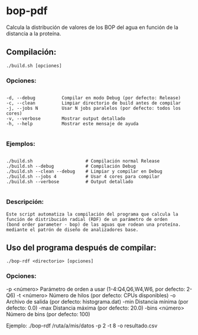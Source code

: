 # bop-pdf

Calcula la distribución de valores de los BOP del agua en función de la distancia a la proteína.

## Compilación:

    ./build.sh [opciones]

### Opciones:

```
```
    -d, --debug          Compilar en modo Debug (por defecto: Release)
    -c, --clean          Limpiar directorio de build antes de compilar
    -j, --jobs N         Usar N jobs paralelos (por defecto: todos los cores)
    -v, --verbose        Mostrar output detallado
    -h, --help           Mostrar este mensaje de ayuda
```
```

### Ejemplos:
```
```
    ./build.sh                    # Compilación normal Release
    ./build.sh --debug            # Compilación Debug
    ./build.sh --clean --debug    # Limpiar y compilar en Debug
    ./build.sh --jobs 4           # Usar 4 cores para compilar
    ./build.sh --verbose          # Output detallado
```
```

### Descripción:
    Este script automatiza la compilación del programa que calcula la 
    función de distribución radial (RDF) de un parámetro de orden 
    (bond order parameter - bop) de las aguas que rodean una proteína.
    mediante el patrón de diseño de analizadores base.

## Uso del programa después de compilar:
   
    ./bop-rdf <directorio> [opciones]

### Opciones:
  -p <número>    Parámetro de orden a usar (1-4:Q4,Q6,W4,W6, por defecto: 2-Q6)
  -t <número>    Número de hilos (por defecto: CPUs disponibles)
  -o <archivo>   Archivo de salida (por defecto: histograma.dat)
  -min <valor>   Distancia mínima (por defecto: 0.0)
  -max <valor>   Distancia máxima (por defecto: 20.0)
  -bins <número> Número de bins (por defecto: 100)

Ejemplo:
  ./bop-rdf /ruta/a/mis/datos -p 2 -t 8 -o resultado.csv

